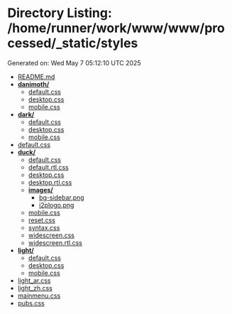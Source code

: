 # Directory Listing: /home/runner/work/www/www/processed/_static/styles
Generated on: Wed May  7 05:12:10 UTC 2025

- [README.md](README.md)
- **[danimoth/](danimoth/)**
  - [default.css](danimoth/default.css)
  - [desktop.css](danimoth/desktop.css)
  - [mobile.css](danimoth/mobile.css)
- **[dark/](dark/)**
  - [default.css](dark/default.css)
  - [desktop.css](dark/desktop.css)
  - [mobile.css](dark/mobile.css)
- [default.css](default.css)
- **[duck/](duck/)**
  - [default.css](duck/default.css)
  - [default.rtl.css](duck/default.rtl.css)
  - [desktop.css](duck/desktop.css)
  - [desktop.rtl.css](duck/desktop.rtl.css)
  - **[images/](duck/images/)**
    - [bg-sidebar.png](duck/images/bg-sidebar.png)
    - [i2plogo.png](duck/images/i2plogo.png)
  - [mobile.css](duck/mobile.css)
  - [reset.css](duck/reset.css)
  - [syntax.css](duck/syntax.css)
  - [widescreen.css](duck/widescreen.css)
  - [widescreen.rtl.css](duck/widescreen.rtl.css)
- **[light/](light/)**
  - [default.css](light/default.css)
  - [desktop.css](light/desktop.css)
  - [mobile.css](light/mobile.css)
- [light_ar.css](light_ar.css)
- [light_zh.css](light_zh.css)
- [mainmenu.css](mainmenu.css)
- [pubs.css](pubs.css)
